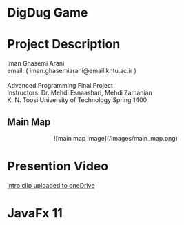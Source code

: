 # DigDug Game

# Project Description
<p> Iman Ghasemi Arani <br>
    email: ( iman.ghasemiarani@email.kntu.ac.ir ) <br> <br>
    Advanced Programming Final Project <br>
    Instructors: Dr. Mehdi Esnaashari, Mehdi Zamanian <br>
    K. N. Toosi University of Technology Spring 1400 <br>
</p> 

## Main Map 
<div align=center> ![main map image](/images/main_map.png) </div>

# Presention Video
[intro clip uploaded to oneDrive](https://1drv.ms/v/s!AjLswsF4D4Z0gSMGBR1PFARI760w?e=CmC8UR)


# JavaFx 11
